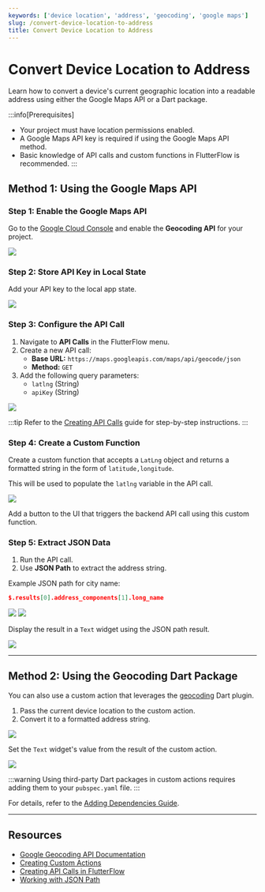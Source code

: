 ```yaml
---
keywords: ['device location', 'address', 'geocoding', 'google maps']
slug: /convert-device-location-to-address
title: Convert Device Location to Address
---
```


# Convert Device Location to Address

Learn how to convert a device's current geographic location into a readable address using either the Google Maps API or a Dart package.

:::info[Prerequisites]
- Your project must have location permissions enabled.
- A Google Maps API key is required if using the Google Maps API method.
- Basic knowledge of API calls and custom functions in FlutterFlow is recommended.
:::

## Method 1: Using the Google Maps API

### Step 1: Enable the Google Maps API

Go to the [Google Cloud Console](https://console.cloud.google.com/) and enable the **Geocoding API** for your project.

![](../assets/20250430121231440026.gif)

### Step 2: Store API Key in Local State

Add your API key to the local app state.

![](../assets/20250430121231812590.png)

### Step 3: Configure the API Call

1. Navigate to **API Calls** in the FlutterFlow menu.
2. Create a new API call:
   - **Base URL:** `https://maps.googleapis.com/maps/api/geocode/json`
   - **Method:** `GET`
3. Add the following query parameters:
   - `latlng` (String)
   - `apiKey` (String)

![](../assets/20250430121232082585.png)

:::tip
Refer to the [Creating API Calls](/api-calls/create-api-call) guide for step-by-step instructions.
:::

### Step 4: Create a Custom Function

Create a custom function that accepts a `LatLng` object and returns a formatted string in the form of `latitude,longitude`.

This will be used to populate the `latlng` variable in the API call.

![](../assets/20250430121232452872.png)

Add a button to the UI that triggers the backend API call using this custom function.

### Step 5: Extract JSON Data

1. Run the API call.
2. Use **JSON Path** to extract the address string.

Example JSON path for city name:
```json
$.results[0].address_components[1].long_name
```

![](../assets/20250430121232796431.gif)
![](../assets/20250430121233518615.png)

Display the result in a `Text` widget using the JSON path result.

![](../assets/20250430121233994234.png)

---

## Method 2: Using the Geocoding Dart Package

You can also use a custom action that leverages the [geocoding](https://pub.dev/packages/geocoding) Dart plugin.

1. Pass the current device location to the custom action.
2. Convert it to a formatted address string.

![](../assets/20250430121234284106.png)

Set the `Text` widget's value from the result of the custom action.

![](../assets/20250430121234607888.png)

:::warning
Using third-party Dart packages in custom actions requires adding them to your `pubspec.yaml` file.
:::

For details, refer to the [Adding Dependencies Guide](/custom-functions/add-pubspec-dependencies).

---

## Resources

- [Google Geocoding API Documentation](https://developers.google.com/maps/documentation/geocoding/overview)
- [Creating Custom Actions](/custom-functions/overview)
- [Creating API Calls in FlutterFlow](/api-calls/create-api-call)
- [Working with JSON Path](/api-calls/json-path-expressions)

